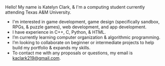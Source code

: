 Hello! My name is Katelyn Clark, & I'm a computing student currently attending Texas A&M University.
- I'm interested in game development, game design (specifically sandbox, RPGs, & puzzle games), web development, and app development.
- I have experience in C++, C, Python, & HTML.
- I’m currently learning computer organization & algorithmic programming.
- I’m looking to collaborate on beginner or intermediate projects to help build my portfolio & expands my skills.
- To contact me with any proposals or questions, my email is kaclark219@gmail.com.

<!---
kaclark219/kaclark219 is a ✨ special ✨ repository because its `README.md` (this file) appears on your GitHub profile.
You can click the Preview link to take a look at your changes.
--->
